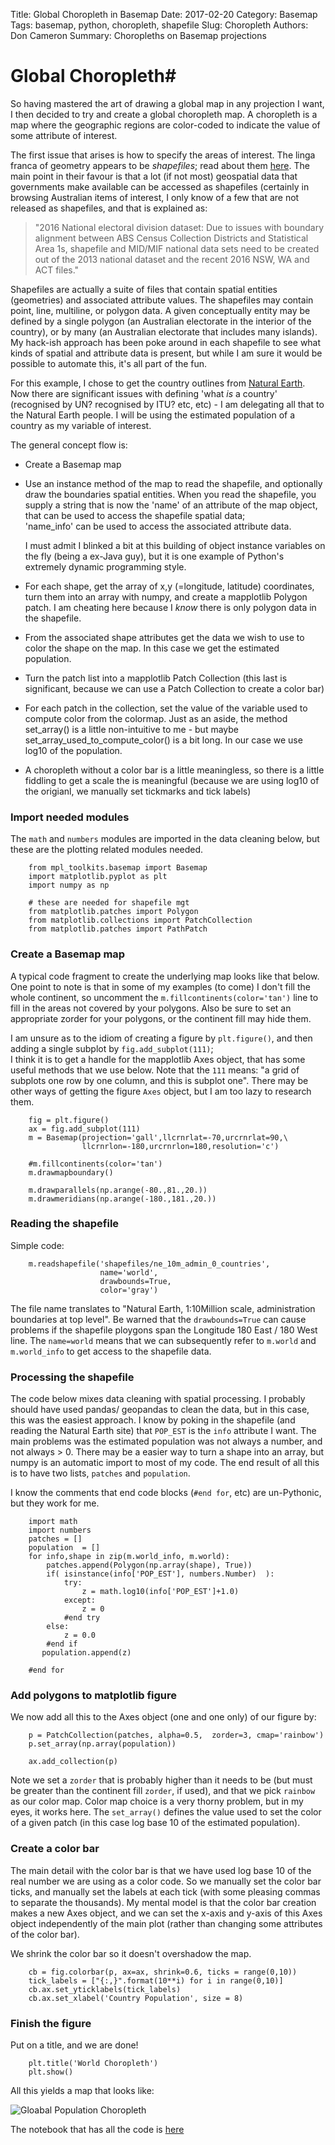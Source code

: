Title: Global Choropleth in Basemap
Date: 2017-02-20
Category: Basemap
Tags: basemap, python, choropleth, shapefile
Slug: Choropleth
Authors: Don Cameron
Summary: Choropleths on Basemap projections



# Global Choropleth#
So having mastered the art of drawing a global map in any projection I want, I then decided to try and create a global choropleth map.
A choropleth is a map where the geographic regions are color-coded to indicate the value of some attribute of interest.


The first issue that arises is how to specify the areas of interest.  The linga franca of geometry appears to be *shapefiles*; 
read about them [here](https://en.wikipedia.org/wiki/Shapefile).  The main point in their favour is that a lot (if not most) geospatial data 
that governments make available can be accessed as shapefiles (certainly in browsing Australian items of interest,
I only know of a few that are not released as shapefiles, and that is explained as:

>"2016 National electoral division dataset: Due to issues with boundary alignment between ABS Census Collection Districts and
>Statistical Area 1s, shapefile and MID/MIF national data sets need to be created out of the
>2013 national dataset and the recent 2016 NSW, WA and ACT files."


Shapefiles are actually a suite of files that contain spatial entities (geometries) and associated attribute values. 
The shapefiles may contain point, line, multiline, or polygon data.  A given conceptually entity may be defined by a single polygon 
(an Australian electorate in the interior of the country), or by many (an Australian electorate that includes many islands).  My hack-ish 
approach has been poke around in each shapefile to see what kinds of spatial and attribute data is present, but while I am sure 
it would be possible to automate this, it's all part of the fun.


For this example, I chose to get the country outlines from [Natural Earth](http://www.naturalearthdata.com/).  Now there are significant 
issues with defining 'what _is_ a country' (recognised by UN? recognised by ITU? etc, etc) - I am delegating all that to the Natural Earth people.
I will be using the estimated population of a country as my variable of interest.


The general concept flow is:

* Create a Basemap map


* Use an instance method of the map to read the shapefile, and optionally draw the boundaries spatial entities. When you read the shapefile,
you supply a string that is now the 'name' of an attribute of the map object, that can be used to access the shapefile spatial data;  
'name_info' can be used to access the associated attribute data.


    I must admit I blinked a bit at this building of object instance variables on the fly (being a ex-Java guy), but it is one example of Python's extremely dynamic programming style.


* For each shape, get the array of x,y (=longitude, latitude) coordinates, turn them into an array with numpy, and create a mapplotlib Polygon patch.
I am cheating here because I *know* there is only polygon data in the shapefile.


*  From the associated shape attributes get the data we wish to use to color the shape on the map.  In this case we get the estimated population.


*  Turn the patch list into a mapplotlib  Patch Collection  (this last is significant, because we can use a Patch Collection to create a color bar)


*  For each patch in the collection, set the value of the variable used to compute color from the colormap. Just as an aside, the method set_array()
is a little non-intuitive to me - but maybe set_array_used_to_compute_color() is a bit long.  In our case we use log10 of the population.


* A choropleth without a color bar is a little meaningless, so there is a little fiddling to get a scale the is meaningful 
(because we are using log10 of the origianl, we manually set tickmarks and tick labels)



### Import needed modules


The `math` and `numbers` modules are imported in the data cleaning below, but these are the plotting related modules needed.

		from mpl_toolkits.basemap import Basemap
		import matplotlib.pyplot as plt
		import numpy as np

		# these are needed for shapefile mgt 
		from matplotlib.patches import Polygon
		from matplotlib.collections import PatchCollection
		from matplotlib.patches import PathPatch



###  Create a Basemap map ###

A typical code fragment to create the underlying map looks like that below.  One point to note is that in some of my examples (to come)
I don't fill the whole continent, so uncomment the `m.fillcontinents(color='tan')` line to fill in the areas not covered by your polygons.  Also be sure to set an appropriate zorder for your polygons, or the continent fill may hide them.


I am unsure as to the idiom of creating a figure  by `plt.figure()`, and then adding a single subplot by `fig.add_subplot(111)`;  
I think it is to get a handle for the mapplotlib Axes object, that has some useful methods that we use below.  Note that the `111` means:
 "a grid of subplots one row by one column, and this is subplot one".  There may be other ways of getting the figure `Axes` object, but I am too lazy to research them.
		
		fig = plt.figure()
		ax = fig.add_subplot(111)
		m = Basemap(projection='gall',llcrnrlat=-70,urcrnrlat=90,\
            		llcrnrlon=-180,urcrnrlon=180,resolution='c')

		#m.fillcontinents(color='tan')
		m.drawmapboundary()

		m.drawparallels(np.arange(-80.,81.,20.))
		m.drawmeridians(np.arange(-180.,181.,20.)) 

### Reading the shapefile ###

Simple code:

		m.readshapefile('shapefiles/ne_10m_admin_0_countries', 
		                name='world', 
		                drawbounds=True, 
		                color='gray')

The file name translates to "Natural Earth, 1:10Million scale, administration boundaries at top level".  Be warned that the `drawbounds=True`
can cause problems if the shapefile ploygons span the Longitude 180 East / 180 West line.  The `name=world` means that we can subsequently refer
to `m.world` and `m.world_info` to get access to the shapefile data. 

### Processing the shapefile ###

The code below mixes data cleaning with spatial processing.  I probably should have used pandas/ geopandas to clean the data, but in this case,
this was the easiest approach.  I know by poking in the shapefile (and reading the Natural Earth site) that `POP_EST`  is the `info` attribute I want.
The main problems was the estimated population was not always a number, and not always > 0.   There may be a easier way to turn a shape into an array, but numpy is an automatic import to most of my code.
The end result of all this is to have two lists, `patches` and `population`.


I know the comments that end code blocks (`#end for`, etc)
are un-Pythonic, but they work for me. 

		import math   
		import numbers
		patches = []
		population  = []
		for info,shape in zip(m.world_info, m.world):
		    patches.append(Polygon(np.array(shape), True))
		    if( isinstance(info['POP_EST'], numbers.Number)  ):
		        try:
		            z = math.log10(info['POP_EST']+1.0)
		        except:
		            z = 0
		        #end try
		    else:
		        z = 0.0
		    #end if
 		   population.append(z)
    
		#end for


### Add polygons to matplotlib figure ###


We now add all this to the Axes object (one and one only) of our figure by:

		p = PatchCollection(patches, alpha=0.5,  zorder=3, cmap='rainbow')
		p.set_array(np.array(population))
		 
		ax.add_collection(p)


Note we set a `zorder` that is probably higher than it needs to be (but must be greater than the continent fill `zorder`, if used), and that we pick `rainbow` as our color map.
Color map choice is a very thorny problem, but in my eyes, it works here.  The `set_array()` defines the value used to set the color of a
given patch (in this case log base 10 of the estimated population).


### Create a color bar ###

The main detail with the color bar is that we have used log base 10 of the real number we are using as a color code.
So we manually set the color bar ticks, and manually set the labels at each tick (with some pleasing commas to separate the thousands).
My mental model is that the color bar creation makes a new Axes object,
and we can set the x-axis and y-axis of this Axes object independently of the main plot (rather than changing some attributes of the color bar).


We shrink the color bar so it doesn't overshadow the map.


		cb = fig.colorbar(p, ax=ax, shrink=0.6, ticks = range(0,10))
		tick_labels = ["{:,}".format(10**i) for i in range(0,10)]
		cb.ax.set_yticklabels(tick_labels) 
		cb.ax.set_xlabel('Country Population', size = 8)


### Finish the figure ###


Put on a title, and we are done!


		plt.title('World Choropleth')
		plt.show()


All this yields a map that looks like:


![Gloabal Population Choropleth]({filename}images/choropleth01.png)






The notebook that has all the code is [here]({filename}notebooks/WorldChoroplethNotebook.html)